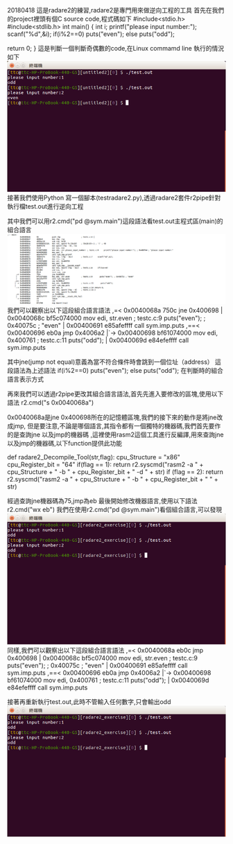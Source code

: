 20180418
這是radare2的練習,radare2是專門用來做逆向工程的工具
首先在我們的project裡頭有個C source code,程式碼如下
#include<stdio.h>
#include<stdlib.h>
int main()
{
    int i;
    printf("please input number:");
    scanf("%d",&i);
    if(i%2==0)
      puts("even");
    else
      puts("odd");


return 0;
}
這是判斷一個判斷奇偶數的code,在Linux commamd line 執行的情況如下
<img src="https://github.com/parkmftsai/Radare2_Exercise/blob/master/image/picture1.png">
接著我們使用Python 寫一個腳本(testradare2.py),透過radare2套件r2pipe針對執行檔test.out進行逆向工程

其中我們可以用r2.cmd("pd @sym.main")這段語法看test.out主程式區(main)的組合語言
<img src="https://github.com/parkmftsai/Radare2_Exercise/blob/master/image/picture2.png">
我們可以觀察出以下這段組合語言語法
        ,=< 0x0040068a      750c           jne 0x400698
        |   0x0040068c      bf5c074000     mov edi, str.even           ; testc.c:9       puts("even"); ; 0x40075c ; "even"
        |   0x00400691      e85afeffff     call sym.imp.puts
       ,==< 0x00400696      eb0a           jmp 0x4006a2
       |`-> 0x00400698      bf61074000     mov edi, 0x400761           ; testc.c:11       puts("odd");
       |    0x0040069d      e84efeffff     call sym.imp.puts

其中jne(jump not equal)意義為當不符合條件時會跳到一個位址（address）
這段語法為上述語法
 if(i%2==0)
      puts("even");
    else
      puts("odd");
在判斷時的組合語言表示方式

再來我們可以透過r2pipe更改其組合語言語法,首先先進入要修改的區塊,使用以下語法
r2.cmd("s 0x0040068a")

0x0040068a是jne 0x400698所在的記憶體區塊,我們的接下來的動作是將jne改成jmp,
但是要注意,不論是哪個語言,其指令都有一個獨特的機器碼,我們首先要作的是查詢jne 以及jmp的機器碼
,這裡使用rasm2這個工具進行反編譯,用來查詢jne以及jmp的機器碼,以下function提供此功能

def radare2_Decompile_Tool(str,flag):
    cpu_Structure = "x86"
    cpu_Register_bit = "64"
    if(flag == 1):
        return r2.syscmd("rasm2 -a " + cpu_Structure + " -b " + cpu_Register_bit + " -d " + str)
    if (flag == 2):
        return r2.syscmd("rasm2 -a " + cpu_Structure + " -b " + cpu_Register_bit + " " + str)

經過查詢jne機器碼為75,jmp為eb
最後開始修改機器語言,使用以下語法
r2.cmd("wx eb")
我們在使用r2.cmd("pd @sym.main")看個組合語言,可以發現
<img src="https://github.com/parkmftsai/Radare2_Exercise/blob/master/image/picture4.png">
同樣,我們可以觀察出以下這段組合語言語法
        ,=< 0x0040068a      eb0c           jmp 0x400698
        |   0x0040068c      bf5c074000     mov edi, str.even           ; testc.c:9       puts("even"); ; 0x40075c ; "even"
        |   0x00400691      e85afeffff     call sym.imp.puts
       ,==< 0x00400696      eb0a           jmp 0x4006a2
       |`-> 0x00400698      bf61074000     mov edi, 0x400761           ; testc.c:11       puts("odd");
       |    0x0040069d      e84efeffff     call sym.imp.puts

接著再重新執行test.out,此時不管輸入任何數字,只會輸出odd
<img src="https://github.com/parkmftsai/Radare2_Exercise/blob/master/image/picture4.png">
